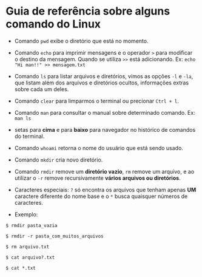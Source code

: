 # Guia de referência sobre alguns comando do Linux

- Comando ```pwd```  exibe o diretório que está no momento.

- Comando ```echo``` para imprimir mensagens e o operador ```>``` para modificar o destino da mensagem. Quando se utiliza ```>>``` está adicionando. Ex: ```echo "Hi man!!" >> mensagem.txt```

- Comando ```ls``` para listar arquivos e diretórios, vimos as opções  ```-l```  e  ```-la```, que listam além dos arquivos e diretórios ocultos, informações extras sobre cada um deles.

- Comando  ```clear``` para limparmos o terminal ou precionar ```Ctrl + l```.

- Comando ```man``` para consultar o manual sobre determinado comando. Ex: ```man ls```

- setas para **cima** e para **baixo** para navegador no histórico de comandos do terminal.

- Comando ```whoami``` retorna o nome do usuário que está sendo usado.

- Comando ```mkdir``` cria novo diretório.

- Comando ```rmdir``` remove um **diretório vazio**, ```rm``` remove um arquivo, e ao utilizar o ```-r``` remove recursivamente **vários arquivos ou diretórios**. 

- Caracteres especiais:  ```?``` só encontra os arquivos que tenham apenas **UM** caractere diferente do nome base e o  ```*``` busca quaisquer números de caracteres.
  
- Exemplo:
  
 ```
$ rmdir pasta_vazia

$ rmdir -r pasta_com_muitos_arquivos

$ rm arquivo.txt

$ cat arquivo?.txt

$ cat *.txt

```



